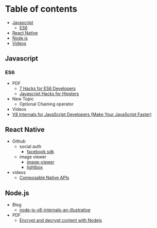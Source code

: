 # Table of contents

- [Javascript](#javascript)
  - [ES6](#es6)
- [React Native](#react-native-resources)
- [Node.js](#nodejs)
- [Videos](#videos)

## Javascript
### ES6
  - PDF
    - [7 Hacks for ES6 Developers](pdf/js/7%20Hacks%20for%20ES6%20Developers%20–%20DailyJS%20–%20Medium.pdf)
    - [Javascript Hacks for Hipsters](pdf/js/Javascript%20Hacks%20for%20Hipsters%20–%20Hacker%20Noon.pdf)
  - New Topic
    - Optional Chaining operator
  - Videos
  - [V8 Internals for JavaScript Developers (Make Your JavaScript Faster)](https://www.youtube.com/watch?v=EhpmNyR2Za0)
  
## React Native
  - Github
    - social auth
      - [facebook sdk](https://developers.facebook.com/docs/react-native/login)
    - image viewer
      - [image-viewer](https://github.com/ascoders/react-native-image-viewer)
      - [lightbox](https://github.com/oblador/react-native-lightbox)
  - videos
    - [Composable Native APIs](https://www.youtube.com/watch?v=ksdnkm_zSW8)

## Node.js
  - Blog
    - [node-js-v8-internals-an-illustrative](https://codeburst.io/node-js-v8-internals-an-illustrative-primer-83766e983bf6)
  - PDF
    - [Encrypt and decrypt content with Nodejs](pdf/node/Encrypt%20and%20decrypt%20content%20with%20Nodejs%20-%20chris-rock.pdf)
